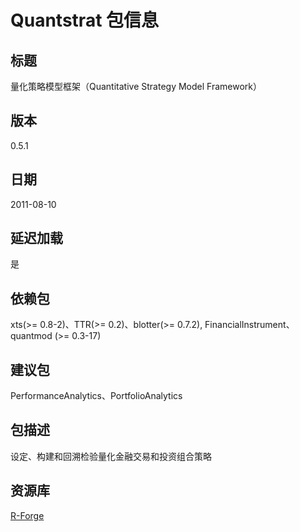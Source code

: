 # Quantstrat 包信息

## 标题
量化策略模型框架（Quantitative Strategy Model Framework）

## 版本
0.5.1

## 日期
2011-08-10

## 延迟加载
是

## 依赖包
xts(>= 0.8-2)、TTR(>= 0.2)、blotter(>= 0.7.2), FinancialInstrument、quantmod (>= 0.3-17)

## 建议包
PerformanceAnalytics、PortfolioAnalytics

## 包描述
设定、构建和回溯检验量化金融交易和投资组合策略

## 资源库
[R-Forge](http://r-forge.r-project.org/)

